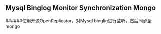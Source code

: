 Mysql Binglog Monitor Synchronization Mongo
--

######使用开源OpenReplicator，对Mysql binglig进行监听，然后同步至mongo
######
